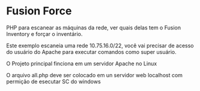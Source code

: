 # Fusion Force
PHP para escanear as máquinas da rede, ver quais delas tem o Fusion Inventory e forçar o inventário.

Este exemplo escaneia uma rede 10.75.16.0/22, você vai precisar de acesso do usuário do Apache para executar comandos como super usuário.

O Projeto principal finciona em um servidor Apache no Linux

O arquivo all.php deve ser colocado em un servidor web localhost com permição de esecutar SC do windows
